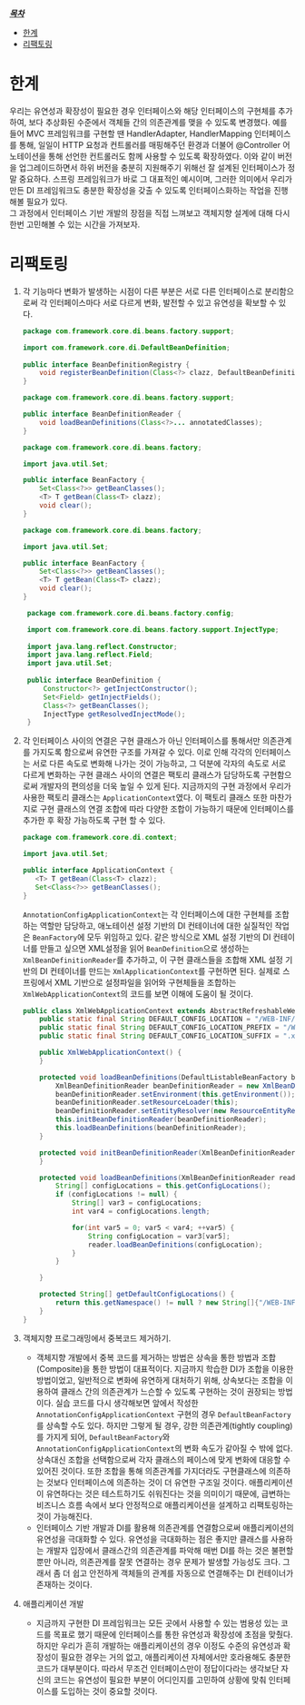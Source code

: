 <u>***목차***</u>
- [한계](#한계)
- [리팩토링](#리팩토링)

# 한계
우리는 유연성과 확장성이 필요한 경우 인터페이스와 해당 인터페이스의 구현체를 추가하여, 보다 추상화된 수준에서 객체들 간의 의존관계를 맺을 수 있도록 변경했다.
예를 들어 MVC 프레임워크를 구현할 땐 HandlerAdapter, HandlerMapping 인터페이스를 통해, 일일이 HTTP 요청과 컨트롤러를 매핑해주던 환경과 더불어 @Controller 어노테이션을 통해
선언한 컨트롤러도 함께 사용할 수 있도록 확장하였다. 이와 같이 버전을 업그레이드하면서 하위 버전을 충분히 지원해주기 위해선 잘 설계된 인터페이스가 정말 중요하다. 
스프링 프레임워크가 바로 그 대표적인 예시이며, 그러한 의미에서 우리가 만든 DI 프레임워크도 충분한 확장성을 갖출 수 있도록 인터페이스화하는 작업을 진행해볼 필요가 있다.  
그 과정에서 인터페이스 기반 개발의 장점을 직접 느껴보고 객체지향 설계에 대해 다시 한번 고민해볼 수 있는 시간을 가져보자.

# 리팩토링
1. 각 기능마다 변화가 발생하는 시점이 다른 부분은 서로 다른 인터페이스로 분리함으로써 각 인터페이스마다 서로 다르게 변화, 발전할 수 있고 유연성을 확보할 수 있다.
    ```java
    package com.framework.core.di.beans.factory.support;
    
    import com.framework.core.di.DefaultBeanDefinition;
        
    public interface BeanDefinitionRegistry {
        void registerBeanDefinition(Class<?> clazz, DefaultBeanDefinition beanDefinition);
    }
    ```
    ```java
    package com.framework.core.di.beans.factory.support;

    public interface BeanDefinitionReader {
        void loadBeanDefinitions(Class<?>... annotatedClasses);
    }
    ```
    ```java
    package com.framework.core.di.beans.factory;

    import java.util.Set;
    
    public interface BeanFactory {
        Set<Class<?>> getBeanClasses();
        <T> T getBean(Class<T> clazz);
        void clear();
    }
    ```
    ```java
    package com.framework.core.di.beans.factory;

    import java.util.Set;
    
    public interface BeanFactory {
        Set<Class<?>> getBeanClasses();
        <T> T getBean(Class<T> clazz);
        void clear();
    }
    ```
   ```java
    package com.framework.core.di.beans.factory.config;

    import com.framework.core.di.beans.factory.support.InjectType;
    
    import java.lang.reflect.Constructor;
    import java.lang.reflect.Field;
    import java.util.Set;
    
    public interface BeanDefinition {
        Constructor<?> getInjectConstructor();
        Set<Field> getInjectFields();
        Class<?> getBeanClasses();
        InjectType getResolvedInjectMode();
    }
    ```
2. 각 인터페이스 사이의 연결은 구현 클래스가 아닌 인터페이스를 통해서만 의존관계를 가지도록 함으로써 유연한 구조를 가져갈 수 있다. 이로 인해 
   각각의 인터페이스는 서로 다른 속도로 변화해 나가는 것이 가능하고, 그 덕분에 각자의 속도로 서로 다르게 변화하는 구현 클래스 사이의 연결은 
   팩토리 클래스가 담당하도록 구현함으로써 개발자의 편의성을 더욱 높일 수 있게 된다. 지금까지의 구현 과정에서 우리가 사용한 팩토리 클래스는 `ApplicationContext`였다.
   이 팩토리 클래스 또한 마찬가지로 구현 클래스의 연결 조합에 따라 다양한 조합이 가능하기 때문에 인터페이스를 추가한 후 확장 가능하도록 구현 할 수 있다.
   ```java
   package com.framework.core.di.context;
   
   import java.util.Set;
   
   public interface ApplicationContext {
      <T> T getBean(Class<T> clazz);
      Set<Class<?>> getBeanClasses();
   }
   ```
   `AnnotationConfigApplicationContext`는 각 인터페이스에 대한 구현체를 조합하는 역할만 담당하고, 애노테이션 설정 기반의 DI 컨테이너에 대한 실질적인 작업은 
   `BeanFactory`에 모두 위임하고 있다. 같은 방식으로 XML 설정 기반의 DI 컨테이너를 만들고 싶으면 XML설정을 읽어 `BeanDefinition`으로 생성하는 
   `XmlBeanDefinitionReader`를 추가하고, 이 구현 클래스들을 조합해 XML 설정 기반의 DI 컨테이너를 만드는 `XmlApplicationContext`를 구현하면 된다.
   실제로 스프링에서 XML 기반으로 설정파일을 읽어와 구현체들을 조합하는 `XmlWebApplicationContext`의 코드를 보면 이해에 도움이 될 것이다.
   ```java
   public class XmlWebApplicationContext extends AbstractRefreshableWebApplicationContext {
       public static final String DEFAULT_CONFIG_LOCATION = "/WEB-INF/applicationContext.xml";
       public static final String DEFAULT_CONFIG_LOCATION_PREFIX = "/WEB-INF/";
       public static final String DEFAULT_CONFIG_LOCATION_SUFFIX = ".xml";
   
       public XmlWebApplicationContext() {
       }
   
       protected void loadBeanDefinitions(DefaultListableBeanFactory beanFactory) throws BeansException, IOException {
           XmlBeanDefinitionReader beanDefinitionReader = new XmlBeanDefinitionReader(beanFactory);
           beanDefinitionReader.setEnvironment(this.getEnvironment());
           beanDefinitionReader.setResourceLoader(this);
           beanDefinitionReader.setEntityResolver(new ResourceEntityResolver(this));
           this.initBeanDefinitionReader(beanDefinitionReader);
           this.loadBeanDefinitions(beanDefinitionReader);
       }
   
       protected void initBeanDefinitionReader(XmlBeanDefinitionReader beanDefinitionReader) {
       }
   
       protected void loadBeanDefinitions(XmlBeanDefinitionReader reader) throws IOException {
           String[] configLocations = this.getConfigLocations();
           if (configLocations != null) {
               String[] var3 = configLocations;
               int var4 = configLocations.length;
   
               for(int var5 = 0; var5 < var4; ++var5) {
                   String configLocation = var3[var5];
                   reader.loadBeanDefinitions(configLocation);
               }
           }
   
       }
   
       protected String[] getDefaultConfigLocations() {
           return this.getNamespace() != null ? new String[]{"/WEB-INF/" + this.getNamespace() + ".xml"} : new String[]{"/WEB-INF/applicationContext.xml"};
       }
   }
   ```
3. 객체지향 프로그래밍에서 중복코드 제거하기.
   * 객체지향 개발에서 중복 코드를 제거하는 방법은 상속을 통한 방법과 조합(Composite)을 통한 방법이 대표적이다. 지금까지 학습한 DI가 조합을 이용한 방법이었고,
     일반적으로 변화에 유연하게 대처하기 위해, 상속보다는 조합을 이용하여 클래스 간의 의존관계가 느슨할 수 있도록 구현하는 것이 권장되는 방법이다.
     실습 코드를 다시 생각해보면 앞에서 작성한 `AnnotationConfigApplicationContext` 구현의 경우 `DefaultBeanFactory`를 상속할 수도 있다. 하지만 그렇게 될 경우, 
     강한 의존관계(tightly coupling)를 가지게 되어, `DefaultBeanFactory`와 `AnnotationConfigApplicationContext`의 변화 속도가 같아질 수 밖에 없다.
     상속대신 조합을 선택함으로써 각자 클래스의 페이스에 맞게 변화에 대응할 수 있어진 것이다. 또한 조합을 통해 의존관계를 가지더라도 구현클래스에 의존하는 것보다 인터페이스에 의존하는 것이 더 유연한 구조일 것이다. 
     애플리케이션이 유연하다는 것은 테스트하기도 쉬워진다는 것을 의미이기 때문에, 급변하는 비즈니스 흐름 속에서 보다 안정적으로 애플리케이션을 설계하고 리팩토링하는 것이 가능해진다.
   * 인터페이스 기반 개발과 DI를 활용해 의존관계를 연결함으로써 애플리케이션의 유연성을 극대화할 수 있다. 유연성을 극대화하는 점은 좋지만 클래스를 사용하는 개발자 입장에서 
     클래스간의 의존관계를 파악해 매번 DI를 하는 것은 불편할 뿐만 아니라, 의존관계를 잘못 연결하는 경우 문제가 발생할 가능성도 크다. 그래서 좀 더 쉽고 안전하게 객체들의 관계를 자동으로
     연결해주는 DI 컨테이너가 존재하는 것이다. 
  
4. 애플리케이션 개발
   * 지금까지 구현한 DI 프레임워크는 모든 곳에서 사용할 수 있는 범용성 있는 코드를 목표로 했기 때문에 인터페이스를 통한 유연성과 확장성에 초점을 맞췄다.
     하지만 우리가 흔히 개발하는 애플리케이션의 경우 이정도 수준의 유연성과 확장성이 필요한 경우는 거의 없고, 애플리케이션 자체에서만 호라용해도 충분한 코드가 대부분이다.
     따라서 무조건 인터페이스만이 정답이다라는 생각보단 자신의 코드는 유연성이 필요한 부분이 어디인지를 고민하여 상황에 맞춰 인터페이스를 도입하는 것이 중요할 것이다. 
     
   